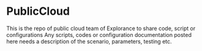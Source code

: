 # PublicCloud
This is the repo of public cloud team of Explorance to share code, script or configurations
Any scripts, codes or configuration documentation posted here needs a description of the scenario, parameters, testing etc.
